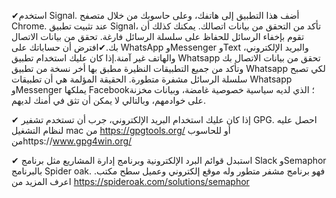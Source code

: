 
✔استخدم Signal. أضف هذا التطبيق إلى هاتفك، وعلى حاسوبك من خلال متصفح Chrome. عند تثبيت تطبيق Signal، تأكد من التحقق من بيانات اتصالك. يمكنك كذلك أن تقوم بإخفاء الرسائل للحفاظ على سلسلة الرسائل فارغة. تحقق من بيانات الاتصال بك.✔افترض أن حساباتك على WhatsApp وMessenger وText والبريد الإلكتروني، والهاتف غير آمنة.إذا كان عليك استخدام تطبيق Whatsapp تحقق من بيانات الاتصال بك وتأكد من جميع التطبيقات النظيرة مطبق بها أخر نسخة من تطبيق Whatsapp لكي تصبح سلسلة الرسائل مشفرة متطورة. الحقيقة المؤلمة هي أن تطبيقات Whatsapp وMessenger يملكها Facebook؛ الذي لديه سياسية خصوصية غامضة، وبيانات مخزنة على خوادمهم، وبالتالي لا يمكن أن تثق في أمنك لديهم.

✔ إذا كان عليك استخدام البريد الإلكتروني، جرب أن تستخدم تشفير GPG. احصل عليه لنظام التشغيل mac من https://gpgtools.org/ أو للحاسوب منhttps://www.gpg4win.org/

✔ استبدل قوائم البرد الإلكترونية وبرنامج إدارة المشاريع مثل برنامج Slack وSemaphor بالبرنامج Spider oak. فهو برنامج مشفر متطور وله موقع إلكتروني وعميل سطح مكتب. اعرف المزيد من https://spideroak.com/solutions/semaphor